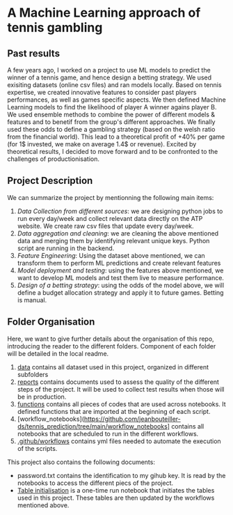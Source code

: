 # A Machine Learning approach of tennis gambling
## Past results

A few years ago, I worked on a project to use ML models to predict the winner of a tennis game, and hence design a betting strategy. We used exisiting datasets (online csv files) and ran models locally. Based on tennis expertise, we created innovative features to consider past players performances, as well as games specific aspects. We then defined Machine Learning models to find the likelihood of player A winner agains player B. We used ensemble methods to combine the power of different models & features and to benetif from the group's different approaches. We finally used these odds to define a gambling strategy (based on the welsh ratio from the financial world). This lead to a theoretical profit of +40% per game (for 1$ invested, we make on average 1.4$ or revenue). Excited by theoretical results, I decided to move forward and to be confronted to the challenges of productionisation. 

## Project Description

We can summarize the project by mentionning the following main items: 
1. _Data Collection from different sources_: we are designing python jobs to run every day/week and collect relevant data directly on the ATP website. We create raw csv files that update every day/week.
2. _Data aggregation and cleaning_: we are cleaning the above mentioned data and merging them by identifying relevant unique keys. Python script are running in the backend. 
3. _Feature Engineering_: Using the dataset above mentioned, we can transform them to perform ML predictions and create relevant features
4. _Model deployment and testing_: using the features above mentioned, we want to develop ML models and test them live to measure performance.
5. _Design of a betting strategy_: using the odds of the model above, we will define a budget allocation strategy and apply it to future games. Betting is manual. 

## Folder Organisation

Here, we want to give further details about the organisation of this repo, introducing the reader to the different folders. Component of each folder will be detailed in the local readme. 

1. [data](https://github.com/jeanbouteiller-ds/tennis_prediction/tree/main/data) contains all dataset used in this project, organized in different subfolders
2. [reports](https://github.com/jeanbouteiller-ds/tennis_prediction/tree/main/reports) contains documents used to assess the quality of the different steps of the project. It will be used to collect test results when those will be in production.
3. [functions](https://github.com/jeanbouteiller-ds/tennis_prediction/tree/main/functions) contains all pieces of codes that are used across notebooks. It defined functions that are imported at the beginning of each script.
4. [workflow_notebooks](https://github.com/jeanbouteiller-ds/tennis_prediction/tree/main/workflow_notebooks] contains all notebooks that are scheduled to run in the different workflows.
5. [.github/workflows](https://github.com/jeanbouteiller-ds/tennis_prediction/tree/main/.github/workflows) contains yml files needed to automate the execution of the scripts.

This project also contains the following documents: 
- password.txt contains the identification to my gihub key. It is read by the notebooks to access the different piecs of the project.
- [Table initialisation](https://github.com/jeanbouteiller-ds/tennis_prediction/tree/main/Table_initialization) is a one-time run notebook that initiates the tables used in this project. These tables are then updated by the workflows mentioned above. 
